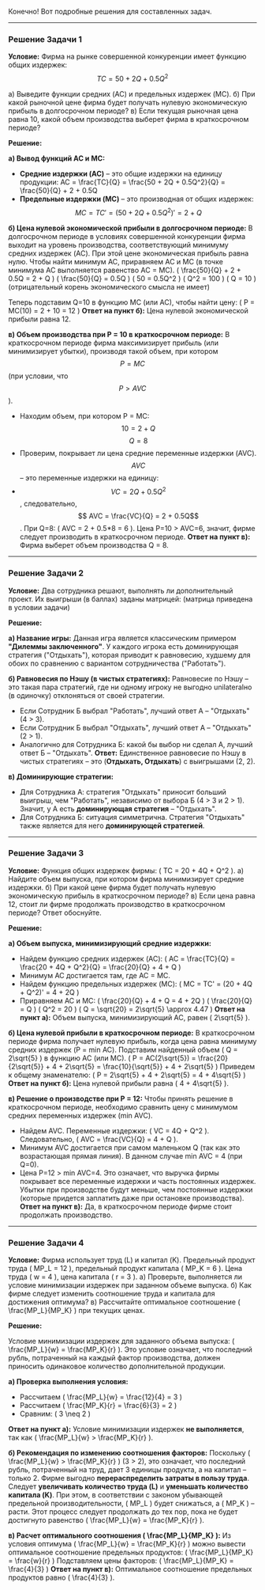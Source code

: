 Конечно! Вот подробные решения для составленных задач.

---

### Решение Задачи 1

**Условие:** Фирма на рынке совершенной конкуренции имеет функцию общих издержек: 
$$TC = 50 + 2Q + 0.5Q^2$$

а) Выведите функции средних (AC) и предельных издержек (MC).
б) При какой рыночной цене фирма будет получать нулевую экономическую прибыль в долгосрочном периоде?
в) Если текущая рыночная цена равна 10, какой объем производства выберет фирма в краткосрочном периоде?

**Решение:**

**а) Вывод функций AC и MC:**
*   **Средние издержки (AC)** – это общие издержки на единицу продукции:
     AC = \frac{TC}{Q} = \frac{50 + 2Q + 0.5Q^2}{Q} = \frac{50}{Q} + 2 + 0.5Q
*   **Предельные издержки (MC)** – это производная от общих издержек:
    $$ MC = TC' = (50 + 2Q + 0.5Q^2)' = 2 + Q $$

**б) Цена нулевой экономической прибыли в долгосрочном периоде:**
В долгосрочном периоде в условиях совершенной конкуренции фирма выходит на уровень производства, соответствующий минимуму средних издержек (AC). При этой цене экономическая прибыль равна нулю.
Чтобы найти минимум AC, приравняем AC и MC (в точке минимума AC выполняется равенство AC = MC).
\( \frac{50}{Q} + 2 + 0.5Q = 2 + Q \)
\( \frac{50}{Q} = 0.5Q \)
\( 50 = 0.5Q^2 \)
\( Q^2 = 100 \)
\( Q = 10 \) (отрицательный корень экономического смысла не имеет)

Теперь подставим Q=10 в функцию MC (или AC), чтобы найти цену:
\( P = MC(10) = 2 + 10 = 12 \)
**Ответ на пункт б):** Цена нулевой экономической прибыли равна 12.

**в) Объем производства при P = 10 в краткосрочном периоде:**
В краткосрочном периоде фирма максимизирует прибыль (или минимизирует убытки), производя такой объем, при котором $$P = MC$$ (при условии, что $$P > AVC$$).
*   Находим объем, при котором P = MC:
    $$ 10 = 2 + Q $$
    $$ Q = 8 $$
*   Проверим, покрывает ли цена средние переменные издержки (AVC). $$AVC$$ – это переменные издержки на единицу:
*   $$ VC = 2Q + 0.5Q^2 $$, следовательно, $$ AVC = \frac{VC}{Q} = 2 + 0.5Q$$.
    При Q=8: \( AVC = 2 + 0.5*8 = 6 \). Цена P=10 > AVC=6, значит, фирме следует производить в краткосрочном периоде.
**Ответ на пункт в):** Фирма выберет объем производства Q = 8.

---

### Решение Задачи 2

**Условие:** Два сотрудника решают, выполнять ли дополнительный проект. Их выигрыши (в баллах) заданы матрицей:
(матрица приведена в условии задачи)

**Решение:**

**а) Название игры:**
Данная игра является классическим примером **"Дилеммы заключенного"**. У каждого игрока есть доминирующая стратегия ("Отдыхать"), которая приводит к равновесию, худшему для обоих по сравнению с вариантом сотрудничества ("Работать").

**б) Равновесия по Нэшу (в чистых стратегиях):**
Равновесие по Нэшу – это такая пара стратегий, где ни одному игроку не выгодно unilateralно (в одиночку) отклоняться от своей стратегии.
*   Если Сотрудник Б выбрал "Работать", лучший ответ А – "Отдыхать" (4 > 3).
*   Если Сотрудник Б выбрал "Отдыхать", лучший ответ А – "Отдыхать" (2 > 1).
*   Аналогично для Сотрудника Б: какой бы выбор ни сделал А, лучший ответ Б – "Отдыхать".
**Ответ:** Единственное равновесие по Нэшу в чистых стратегиях – это (**Отдыхать, Отдыхать**) с выигрышами (2, 2).

**в) Доминирующие стратегии:**
*   Для Сотрудника А: стратегия "Отдыхать" приносит больший выигрыш, чем "Работать", независимо от выбора Б (4 > 3 и 2 > 1). Значит, у А есть **доминирующая стратегия** – "Отдыхать".
*   Для Сотрудника Б: ситуация симметрична. Стратегия "Отдыхать" также является для него **доминирующей стратегией**.

---

### Решение Задачи 3

**Условие:** Функция общих издержек фирмы: \( TC = 20 + 4Q + Q^2 \).
а) Найдите объем выпуска, при котором фирма минимизирует средние издержки.
б) При какой цене фирма будет получать нулевую экономическую прибыль в краткосрочном периоде?
в) Если цена равна 12, стоит ли фирме продолжать производство в краткосрочном периоде? Ответ обоснуйте.

**Решение:**

**а) Объем выпуска, минимизирующий средние издержки:**
*   Найдем функцию средних издержек (AC):
    \( AC = \frac{TC}{Q} = \frac{20 + 4Q + Q^2}{Q} = \frac{20}{Q} + 4 + Q \)
*   Минимум AC достигается там, где AC = MC.
*   Найдем функцию предельных издержек (MC):
    \( MC = TC' = (20 + 4Q + Q^2)' = 4 + 2Q \)
*   Приравняем AC и MC:
    \( \frac{20}{Q} + 4 + Q = 4 + 2Q \)
    \( \frac{20}{Q} = Q \)
    \( Q^2 = 20 \)
    \( Q = \sqrt{20} = 2\sqrt{5} \approx 4.47 \)
**Ответ на пункт а):** Объем выпуска, минимизирующий AC, равен \( 2\sqrt{5} \).

**б) Цена нулевой прибыли в краткосрочном периоде:**
В краткосрочном периоде фирма получает нулевую прибыль, когда цена равна минимуму средних издержек (P = min AC). Подставим найденный объем \( Q = 2\sqrt{5} \) в функцию AC (или MC).
\( P = AC(2\sqrt{5}) = \frac{20}{2\sqrt{5}} + 4 + 2\sqrt{5} = \frac{10}{\sqrt{5}} + 4 + 2\sqrt{5} \)
Приведем к общему знаменателю: \( P = 2\sqrt{5} + 4 + 2\sqrt{5} = 4 + 4\sqrt{5} \)
**Ответ на пункт б):** Цена нулевой прибыли равна \( 4 + 4\sqrt{5} \).

**в) Решение о производстве при P = 12:**
Чтобы принять решение в краткосрочном периоде, необходимо сравнить цену с минимумом средних переменных издержек (min AVC).
*   Найдем AVC. Переменные издержки: \( VC = 4Q + Q^2 \). Следовательно, \( AVC = \frac{VC}{Q} = 4 + Q \).
*   Минимум AVC достигается при самом маленьком Q (так как это возрастающая прямая линия). В данном случае min AVC = 4 (при Q=0).
*   Цена P=12 > min AVC=4. Это означает, что выручка фирмы покрывает все переменные издержки и часть постоянных издержек. Убытки при производстве будут меньше, чем постоянные издержки (которые придется заплатить даже при остановке производства).
**Ответ на пункт в):** Да, в краткосрочном периоде фирме стоит продолжать производство.

---

### Решение Задачи 4

**Условие:** Фирма использует труд (L) и капитал (K). Предельный продукт труда \( MP_L = 12 \), предельный продукт капитала \( MP_K = 6 \). Цена труда \( w = 4 \), цена капитала \( r = 3 \).
а) Проверьте, выполняется ли условие минимизации издержек при заданном объеме выпуска.
б) Как фирме следует изменить соотношение труда и капитала для достижения оптимума?
в) Рассчитайте оптимальное соотношение \( \frac{MP_L}{MP_K} \) при текущих ценах.

**Решение:**

Условие минимизации издержек для заданного объема выпуска: \( \frac{MP_L}{w} = \frac{MP_K}{r} \).
Это условие означает, что последний рубль, потраченный на каждый фактор производства, должен приносить одинаковое количество дополнительной продукции.

**а) Проверка выполнения условия:**
*   Рассчитаем \( \frac{MP_L}{w} = \frac{12}{4} = 3 \)
*   Рассчитаем \( \frac{MP_K}{r} = \frac{6}{3} = 2 \)
*   Сравним: \( 3 \neq 2 \)

**Ответ на пункт а):** Условие минимизации издержек **не выполняется**, так как \( \frac{MP_L}{w} > \frac{MP_K}{r} \).

**б) Рекомендация по изменению соотношения факторов:**
Поскольку \( \frac{MP_L}{w} > \frac{MP_K}{r} \) (3 > 2), это означает, что последний рубль, потраченный на труд, дает 3 единицы продукта, а на капитал – только 2. Фирме выгодно **перераспределить затраты в пользу труда**. Следует **увеличивать количество труда (L)** и **уменьшать количество капитала (K)**. При этом, в соответствии с законом убывающей предельной производительности, \( MP_L \) будет снижаться, а \( MP_K \) – расти. Этот процесс следует продолжать до тех пор, пока не будет достигнуто равенство \( \frac{MP_L}{w} = \frac{MP_K}{r} \).

**в) Расчет оптимального соотношения \( \frac{MP_L}{MP_K} \):**
Из условия оптимума \( \frac{MP_L}{w} = \frac{MP_K}{r} \) можно вывести оптимальное соотношение предельных продуктов:
\( \frac{MP_L}{MP_K} = \frac{w}{r} \)
Подставляем цены факторов: \( \frac{MP_L}{MP_K} = \frac{4}{3} \)
**Ответ на пункт в):** Оптимальное соотношение предельных продуктов равно \( \frac{4}{3} \).
